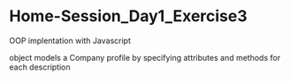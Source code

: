 # Home-Session_Day1_Exercise3

OOP implentation with Javascript

object models a Company profile by specifying attributes and methods for each description
